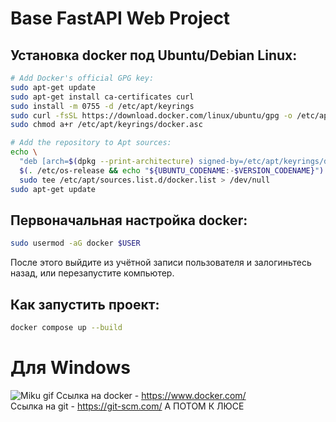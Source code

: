 # Base FastAPI Web Project
## Установка docker под Ubuntu/Debian Linux:
```sh
# Add Docker's official GPG key:
sudo apt-get update
sudo apt-get install ca-certificates curl
sudo install -m 0755 -d /etc/apt/keyrings
sudo curl -fsSL https://download.docker.com/linux/ubuntu/gpg -o /etc/apt/keyrings/docker.asc
sudo chmod a+r /etc/apt/keyrings/docker.asc

# Add the repository to Apt sources:
echo \
  "deb [arch=$(dpkg --print-architecture) signed-by=/etc/apt/keyrings/docker.asc] https://download.docker.com/linux/ubuntu \
  $(. /etc/os-release && echo "${UBUNTU_CODENAME:-$VERSION_CODENAME}") stable" | \
  sudo tee /etc/apt/sources.list.d/docker.list > /dev/null
sudo apt-get update
```

## Первоначальная настройка docker:
```sh
sudo usermod -aG docker $USER
```
После этого выйдите из учётной записи пользователя и залогиньтесь назад, или перезапустите компьютер.


## Как запустить проект:
```sh
docker compose up --build
```

# Для Windows
![Miku gif](https://media1.tenor.com/m/FZZqna91PwQAAAAC/miku-hatsune-miku.gif)
Ссылка на docker - https://www.docker.com/  
Ссылка на git - https://git-scm.com/ 
А ПОТОМ К ЛЮСЕ

